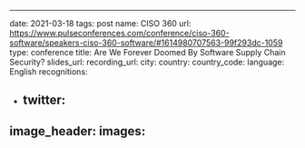 ---
date: 2021-03-18
tags: post
name: CISO 360 
url: https://www.pulseconferences.com/conference/ciso-360-software/speakers-ciso-360-software/#1614980707563-99f293dc-1059
type: conference
title: Are We Forever Doomed By Software Supply Chain Security?
slides_url: 
recording_url: 
city: 
country: 
country_code: 
language: English
recognitions:
  - twitter:
    - 
image_header: 
images:
  - 
